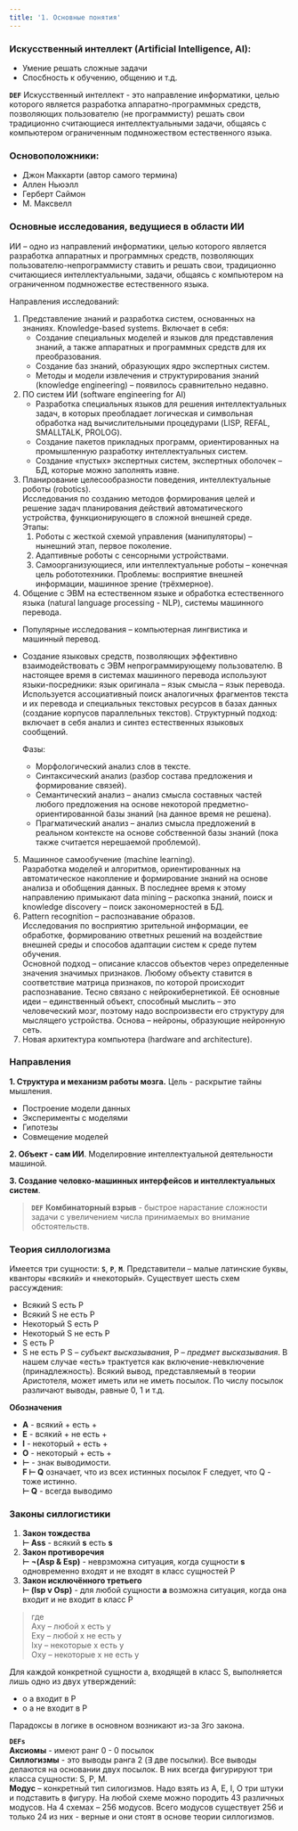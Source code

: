 ```yaml
---
title: '1. Основные понятия'
---
```


### Искусственный интеллект (Artificial Intelligence, AI):
- Умение решать сложные задачи
- Спосбность к обучению, общению и т.д.

**`DEF`** Искусственный интеллект - это направление информатики, целью которого
является разработка аппаратно-программных средств, позволяющих пользователю (не программисту)
решать свои традиционно считающиеся интеллектуальными задачи, общаясь с компьютером ограниченным
подмножеством естественного языка.

### Основоположники:
- Джон Маккарти (автор самого термина)
- Аллен Ньюэлл
- Герберт Саймон
- М. Максвелл

### Основные исследования, ведущиеся в области ИИ

ИИ – одно из направлений информатики, целью которого является разработка аппаратных и программных средств, позволяющих пользователю-непрограммисту ставить и решать свои, традиционно считающиеся интеллектуальными, задачи, общаясь с компьютером на ограниченном подмножестве естественного языка.

Направления исследований:

1. Представление знаний и разработка систем, основанных на знаниях. Knowledge-based systems. Включает в себя:
    - Создание специальных моделей и языков для представления знаний, а также аппаратных и программных средств для их преобразования.
    - Создание баз знаний, образующих ядро экспертных систем.
    - Методы и модели извлечения и структурирования знаний (knowledge engineering) – появилось сравнительно недавно.
2. ПО систем ИИ (software engineering for AI)
    - Разработка специальных языков для решения интеллектуальных задач, в которых преобладает логическая и символьная обработка над вычислительными процедурами (LISP, REFAL, SMALLTALK, PROLOG).
    - Создание пакетов прикладных программ, ориентированных на промышленную разработку интеллектуальных систем.
    - Создание «пустых» экспертных систем, экспертных оболочек – БД, которые можно заполнять извне.
3. Планирование целесообразности поведения, интеллектуальные роботы (robotics).  
Исследования по созданию методов формирования целей и решение задач планирования действий автоматического устройства, функционирующего в сложной внешней среде.  
Этапы:
    1. Роботы с жесткой схемой управления (манипуляторы) – нынешний этап, первое поколение.
    2. Адаптивные роботы с сенсорными устройствами.
    3. Самоорганизующиеся, или интеллектуальные роботы – конечная цель робототехники.
Проблемы: восприятие внешней информации, машинное зрение (трёхмерное).
4. Общение с ЭВМ на естественном языке и обработка естественного языка (natural language processing - NLP), системы машинного перевода.
- Популярные исследования – компьютерная лингвистика и машинный перевод.
- Создание языковых средств, позволяющих эффективно взаимодействовать с ЭВМ непрограммирующему пользователю.
    В настоящее время в системах машинного перевода используют языки-посредники: язык оригинала – язык смысла – язык перевода.
    Используется ассоциативный поиск аналогичных фрагментов текста и их перевода и специальных текстовых ресурсов в базах данных (создание корпусов параллельных текстов).
    Структурный подход: включает в себя анализ и синтез естественных языковых сообщений.

    Фазы:
    - Морфологический анализ слов в тексте.
    - Синтаксический анализ (разбор состава предложения и формирование связей).
    - Семантический анализ – анализ смысла составных частей любого предложения на основе некоторой предметно-ориентированной базы знаний (на данное время не решена).
    - Прагматический анализ – анализ смысла предложений в реальном контексте на основе собственной базы знаний (пока также считается нерешаемой проблемой).
5. Машинное самообучение (machine learning).  
Разработка моделей и алгоритмов, ориентированных на автоматическое накопление и формирование знаний на основе анализа и обобщения данных. В последнее время к этому направлению примыкают data mining – раскопка знаний, поиск и knowledge discovery – поиск закономерностей в БД.
6. Pattern recognition – распознавание образов.  
Исследования по восприятию зрительной информации, ее обработке, формированию ответных решений на воздействие внешней среды и способов адаптации систем к среде путем обучения.  
Основной подход – описание классов объектов через определенные значения значимых признаков. Любому объекту ставится в соответствие матрица признаков, по которой происходит распознавание. Тесно связано с нейрокибернетикой. Её основные идеи – единственный объект, способный мыслить – это человеческий мозг, поэтому надо воспроизвести его структуру для мыслящего устройства. Основа – нейроны, образующие нейронную сеть.
7. Новая архитектура компьютера (hardware and architecture).

### Направления
**1. Структура и механизм работы мозга.**
Цель - раскрытие тайны мышления.
- Построение модели данных
- Эксперименты с моделями
- Гипотезы
- Совмещение моделей

**2. Объект - сам ИИ**. Моделировние интеллектуальной деятельности машиной.

**3. Создание человко-машинных интерфейсов и интеллектуальных систем**.

>**`DEF`** **Комбинаторный взрыв** - быстрое нарастание сложности задачи с увеличением числа принимаемых во внимание обстоятельств.

### Теория силлологизма
Имеется три сущности: **`S`**, **`P`**, **`M`**. Представители – малые латинские буквы, кванторы «всякий» и «некоторый».
Существует шесть схем рассуждения:
- Всякий S есть P
- Всякий S не есть P
- Некоторый S есть P
- Некоторый S не есть P
- S есть P
- S не есть P
S – _субъект высказывания_, P – _предмет высказывания_. В нашем случае «есть» трактуется как включение-невключение (принадлежность).
Всякий вывод, представляемый в теории Аристотеля, может иметь или не иметь посылок. По числу посылок различают выводы, равные 0, 1 и т.д.

**Обозначения**
- **A** - всякий + есть +
- **E** - всякий + не есть +
- **I** - некоторый + есть +
- **O** - некоторый + есть +
- **⊢** - знак выводимости.  
**F ⊢ Q** означает, что из всех истинных посылок F следует, что Q - тоже истинно.  
**⊢ Q** - всегда выводимо

### Законы силлогистики
1. **Закон тождества**  
**⊢ Ass** - всякий **s** есть **s**
2. **Закон противоречия**  
**⊢ ¬(Asp & Esp)** - неврзможна ситуация, когда сущности **s** одновременно входят и не входят в класс сущностей P
3. **Закон исключённого третьего**  
**⊢ (Isp v Osp)** - для любой сущности **a** возможна ситуация, когда она входит и не входит в класс P
>где  
Аxy – любой x есть y  
Еxy – любой x не есть y  
Ixy – некоторые x есть y  
Oxy – некоторые x не есть y

Для каждой конкретной сущности a, входящей в класс S, выполняется лишь одно из двух утверждений:
- o​ a входит в P
- o​ a не входит в P

Парадоксы в логике в основном возникают из-за 3го закона.

**`DEFs`**  
**Аксиомы** - имеют ранг 0 - 0 посылок  
**Силлогизмы** - это выводы ранга 2 (∃ две посылки). Все выводы делаются на основании двух посылок. В них всегда фигурируют три класса сущности: S, P, M.  
**Модус** – конкретный тип силогизмов. Надо взять из A, E, I, O три штуки и подставить в фигуру. На любой схеме можно породить 43 различных модусов. На 4 схемах – 256 модусов. Всего модусов существует
256 и только 24 из них - верные и они стоят в основе теории силлогизмов.